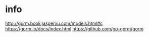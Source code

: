 # info

http://gorm.book.jasperxu.com/models.html#c
https://gorm.io/docs/index.html
https://github.com/go-gorm/gorm